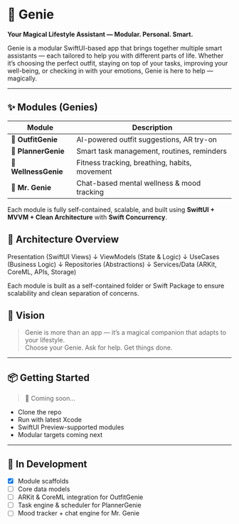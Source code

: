 # 🧞 Genie

**Your Magical Lifestyle Assistant — Modular. Personal. Smart.**

Genie is a modular SwiftUI-based app that brings together multiple smart assistants — each tailored to help you with different parts of life. Whether it’s choosing the perfect outfit, staying on top of your tasks, improving your well-being, or checking in with your emotions, Genie is here to help — magically.

---

## ✨ Modules (Genies)

| Module          | Description                                      |
|-----------------|--------------------------------------------------|
| 🧥 **OutfitGenie**   | AI-powered outfit suggestions, AR try-on       |
| 📅 **PlannerGenie**  | Smart task management, routines, reminders     |
| 🧘 **WellnessGenie** | Fitness tracking, breathing, habits, movement |
| 💬 **Mr. Genie**     | Chat-based mental wellness & mood tracking     |

Each module is fully self-contained, scalable, and built using **SwiftUI + MVVM + Clean Architecture** with **Swift Concurrency**.

## 📐 Architecture Overview

Presentation (SwiftUI Views)
↓
ViewModels (State & Logic)
↓
UseCases (Business Logic)
↓
Repositories (Abstractions)
↓
Services/Data (ARKit, CoreML, APIs, Storage)

Each module is built as a self-contained folder or Swift Package to ensure scalability and clean separation of concerns.

## 🔮 Vision

> Genie is more than an app — it’s a magical companion that adapts to your lifestyle.  
> Choose your Genie. Ask for help. Get things done.

---

## 📦 Getting Started

> 🚧 Coming soon...

- Clone the repo
- Run with latest Xcode
- SwiftUI Preview-supported modules
- Modular targets coming next

---

## 🧪 In Development

- [x] Module scaffolds
- [ ] Core data models
- [ ] ARKit & CoreML integration for OutfitGenie
- [ ] Task engine & scheduler for PlannerGenie
- [ ] Mood tracker + chat engine for Mr. Genie
